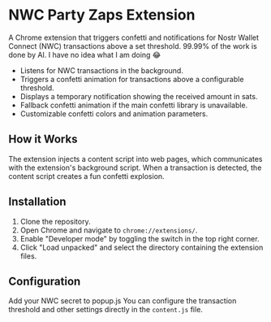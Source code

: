 # NWC Party Zaps Extension

A Chrome extension that triggers confetti and notifications for Nostr Wallet Connect (NWC) transactions above a set threshold.
99.99% of the work is done by AI. I have no idea what I am doing 😂

- Listens for NWC transactions in the background.
- Triggers a confetti animation for transactions above a configurable threshold.
- Displays a temporary notification showing the received amount in sats.
- Fallback confetti animation if the main confetti library is unavailable.
- Customizable confetti colors and animation parameters.

## How it Works

The extension injects a content script into web pages, which communicates with the extension's background script. When a transaction is detected, the content script creates a fun confetti explosion.

## Installation

1. Clone the repository.
2. Open Chrome and navigate to `chrome://extensions/`.
3. Enable "Developer mode" by toggling the switch in the top right corner.
4. Click "Load unpacked" and select the directory containing the extension files.

## Configuration
Add your NWC secret to popup.js
You can configure the transaction threshold and other settings directly in the `content.js` file.
